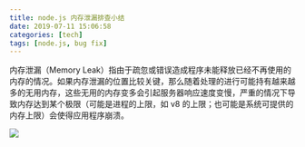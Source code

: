 ```yaml
---
title: node.js 内存泄漏排查小结
date: 2019-07-11 15:06:58
categories: [tech]
tags: [node.js, bug fix]
---
```


内存泄漏（Memory Leak）指由于疏忽或错误造成程序未能释放已经不再使用的内存的情况。如果内存泄漏的位置比较关键，那么随着处理的进行可能持有越来越多的无用内存，这些无用的内存变多会引起服务器响应速度变慢，严重的情况下导致内存达到某个极限（可能是进程的上限，如 v8 的上限；也可能是系统可提供的内存上限）会使得应用程序崩溃。

<escape><!-- more --></escape>

![](/images/node-memory-leak/4ffd766c-a3aa-11e9-8f00-0a58ac13161b.png)